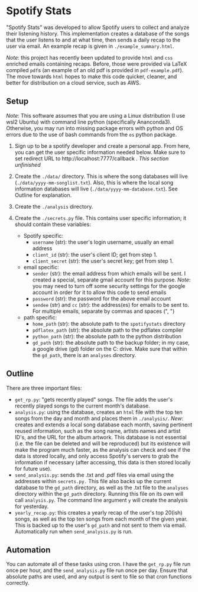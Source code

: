 # Spotify Stats

"Spotify Stats" was developed to allow Spotify users to collect and analyze their listening history. This implementation creates a database of the songs that the user listens to and at what time, then sends a daily recap to the user via email. An example recap is given in `./example_summary.html`.

*Note*: this project has recently been updated to provide `html` and `css` enriched emails containing recaps. Before, those were provided via LaTeX compiled `pdf`s (an example of an old pdf is provided in `pdf-example.pdf`). The move towards `html` hopes to make this code quicker, cleaner, and better for distribution on a cloud service, such as AWS. 

## Setup

*Note*: This software assumes that you are using a Linux distribution (I use wsl2 Ubuntu) with command line python (specifically Ananconda3). Otherwise, you may run into missing package errors with python and OS errors due to the use of bash commands from the `os` python package.

1. Sign up to be a spotify developer and create a personal app. From here, you can get the user specific information needed below. Make sure to set redirect URL to http://localhost:7777/callback . *This section unfinished*

2. Create the `./data/` directory. This is where the song databases will live (`./data/yyyy-mm-songlist.txt`). Also, this is where the local song information databases will live (`./data/yyyy-mm-database.txt`). See Outline for explanation.

3. Create the `./analysis` directory.

4. Create the `./secrets.py` file. This contains user specific information; it should contain these variables:
    - Spotify specific:
        - `username` (str): the user's login username, usually an email address
        - `client_id` (str): the user's client ID; get from step 1.
        - `client_secret` (str): the user's secret key; get from step 1.
    - email specific:
        - `sender` (str): the email address from which emails will be sent. I created a special, separate gmail account for this purpose. *Note*: you may need to turn off some security settings for the google account in order for it to allow this code to send emails
        - `password` (str): the password for the above email account
        - `sendee` (str) and `cc` (str): the address(es) for emails to be sent to. For multiple emails, separate by commas and spaces (", ")
    - path specific:
        - `home_path` (str): the absolute path to the `spotifystats` directory
        - `pdflatex_path` (str): the absolute path to the pdflatex compiler
        - `python_path` (str): the absolute path to the python distribution
        - `gd_path` (str): the absolute path to the backup folder; in my case, a google drive (gd) folder on the C: drive. Make sure that within the `gd_path`, there is an `analyses` directory.

## Outline

There are three important files:
- `get_rp.py`: "gets recently played" songs. The file adds the user's recently played songs to the current month's database.
- `analysis.py`: using the database, creates an `html` file with the top ten songs from the day and month and places them in `./analysis/`. *New*: creates and extends a local song database each month, saving pertinent reused information, such as the song name, artists names and artist ID's, and the URL for the album artwork. This database is not essential (i.e. the file can be deleted and will be reproduced) but its existence will make the program much faster, as the analysis can check and see if the data is stored locally, and only access Spotify's servers to grab the information if necessary (after accessing, this data is then stored locally for future use).
- `send_analysis.py`: sends the .txt and .pdf files via email using the addresses within `secrets.py.` This file also backs up the current database to the `gd_path` directory, as well as the .txt file to the `analyses` directory within the `gd_path` directory. Running this file on its own will call `analysis.py`. The command line argument `y` will create the analysis for yesterday.
- `yearly_recap.py`: this creates a yearly recap of the user's top 20(ish) songs, as well as the top ten songs from each month of the given year. This is backed up to the user's `gd_path` and not sent to them via email. Automatically run when `send_analysis.py` is run.

<!-- PDF Features: produced LaTeX .pdf contains the user's top ten songs for the current day and current month. Each song's accompanying album artwork is a hyperlink to the song on Spotify, and number next to it represents the number of times that song was played in the current timeframe. A user specific timestamp is placed in the bottom right of the document, with a hyperlink to the user's profile. -->

## Automation

You can automate all of these tasks using cron. I have the `get_rp.py` file run once per hour, and the `send_analysis.py` file run once per day. Ensure that absolute paths are used, and any output is sent to file so that cron functions correctly.
